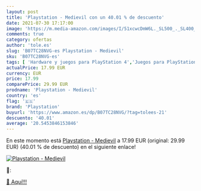 ```yaml
---
layout: post
title: 'Playstation - Medievil con un 40.01 % de descuento'
date: 2021-07-30 17:17:00
image: 'https://m.media-amazon.com/images/I/51xcwcDmW6L._SL500_._SL400_.jpg'
comments: true
category: ofertas
author: 'tole.es'
slug: 'B07TC28NVG-es Playstation - Medievil'
sku: 'B07TC28NVG-es'
tags: [ 'Hardware y juegos para PlayStation 4','Juegos para PlayStation 4','Videojuegos','playstation', ]
actualPrice: 17.99 EUR
currency: EUR
price: 17.99
comparePrice: 29.99 EUR
prodname: 'Playstation - Medievil'
country: 'es'
flag: '🇪🇸'
brand: 'Playstation'
buyurl: 'https://www.amazon.es/dp/B07TC28NVG/?tag=tolees-21'
descuento: '40.01'
average: '20.5453846153846'
---
```


En este momento está [Playstation - Medievil](https://www.amazon.es/dp/B07TC28NVG/?tag=tolees-21) a 17.99 EUR (original: 29.99 EUR) (40.01 %  de descuento) en el siguiente enlace!

[![Playstation - Medievil](https://m.media-amazon.com/images/I/51xcwcDmW6L._SL500_._SL400_.jpg)](https://www.amazon.es/dp/B07TC28NVG/?tag=tolees-21)

🔎:


[🛒 Aquí!!!](https://www.amazon.es/dp/B07TC28NVG/?tag=tolees-21)
